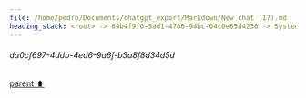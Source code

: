 ```yaml
---
file: /home/pedro/Documents/chatgpt_export/Markdown/New chat (17).md
heading_stack: <root> -> 69b4f9f0-5ad1-4786-94bc-04c0e65d4236 -> System -> 4076056e-8e23-4e6f-8073-d3aebcbb945b -> System -> aaa26c6b-ff13-481f-875f-5631b7a164c7 -> User -> da0cf697-4ddb-4ed6-9a6f-b3a8f8d34d5d
---
```

###### da0cf697-4ddb-4ed6-9a6f-b3a8f8d34d5d
[parent ⬆️](#aaa26c6b-ff13-481f-875f-5631b7a164c7)
